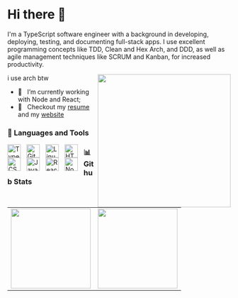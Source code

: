 # Hi there 👋

I'm a TypeScript software engineer with a background in developing, deploying, testing, and documenting full-stack apps. I use excellent programming concepts like TDD, Clean and Hex Arch, and DDD, as well as agile management techniques like SCRUM and Kanban, for increased productivity.

<img align="right" src="https://community.gamedev.tv/uploads/db2322/original/3X/a/6/a6b2be843042629e6713be29f0f6312f1a9fb311.gif" width="300px">

i use arch btw

- 🌱 &nbsp; I’m currently working with Node and React; 
- 📝 &nbsp; Checkout my [resume](https://drive.google.com/file/d/1Az9qrrr-Re6NTrQNKd_HRFiqioWxBClw/view) and my [website](nfvelten.vercel.app)

### 🧰 Languages and Tools

<img align="left" alt="TypeScript" width="30px" style="padding-right:10px;" src="https://cdn.jsdelivr.net/gh/devicons/devicon/icons/typescript/typescript-plain.svg" />
<img align="left" alt="Git" width="30px" style="padding-right:10px;" src="https://cdn.jsdelivr.net/gh/devicons/devicon/icons/git/git-original.svg" />
<img align="left" alt="Linux" width="30px" style="padding-right:10px;" src="https://cdn.jsdelivr.net/gh/devicons/devicon/icons/linux/linux-original.svg" />
<img align="left" alt="HTML" width="30px" style="padding-right:10px;" src="https://cdn.jsdelivr.net/gh/devicons/devicon/icons/html5/html5-plain.svg" />
<img align="left" alt="CSS" width="30px" style="padding-right:10px;" src="https://cdn.jsdelivr.net/gh/devicons/devicon/icons/css3/css3-plain.svg" />
<img align="left" alt="JavaScript" width="30px" style="padding-right:10px;" src="https://cdn.jsdelivr.net/gh/devicons/devicon/icons/javascript/javascript-plain.svg" />
<img align="left" alt="React" width="30px" style="padding-right:10px;" src="https://cdn.jsdelivr.net/gh/devicons/devicon/icons/react/react-original.svg" />
<img align="left" alt="NodeJS" width="30px" style="padding-right:10px;" src="https://cdn.jsdelivr.net/gh/devicons/devicon/icons/nodejs/nodejs-original.svg" />

### 📊 Github Stats
<center>
    <table>
    <tr>
        <td><img height="180em" src="https://github-readme-stats.vercel.app/api?username=nfvelten&show_icons=true&theme=dracula&include_all_commits=true&count_private=true"/></td>
        <td><img height="180em" src="https://github-readme-stats.vercel.app/api/top-langs/?username=nfvelten&layout=compact&langs_count=7&theme=dracula"/></td>
    </tr>   
    <table>
</center>
